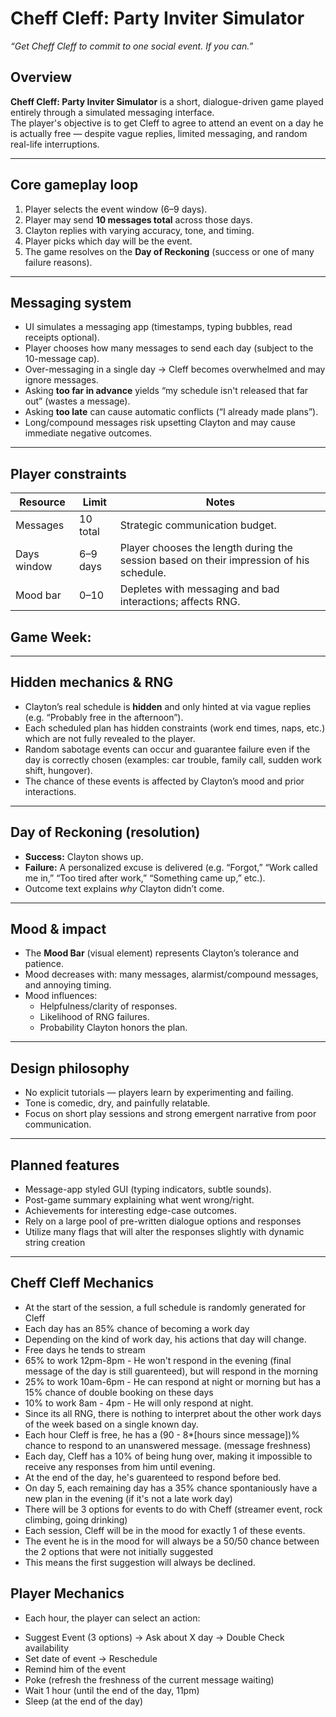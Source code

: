 # Cheff Cleff: Party Inviter Simulator
*“Get Cheff Cleff to commit to one social event. If you can.”*

## Overview
**Cheff Cleff: Party Inviter Simulator** is a short, dialogue-driven game played entirely through a simulated messaging interface.  
The player's objective is to get Cleff to agree to attend an event on a day he is actually free — despite vague replies, limited messaging, and random real-life interruptions.

---

## Core gameplay loop
1. Player selects the event window (6–9 days).  
2. Player may send **10 messages total** across those days.  
3. Clayton replies with varying accuracy, tone, and timing.  
4. Player picks which day will be the event.  
5. The game resolves on the **Day of Reckoning** (success or one of many failure reasons).

---

## Messaging system
- UI simulates a messaging app (timestamps, typing bubbles, read receipts optional).  
- Player chooses how many messages to send each day (subject to the 10-message cap).  
- Over-messaging in a single day → Cleff becomes overwhelmed and may ignore messages.  
- Asking **too far in advance** yields “my schedule isn't released that far out” (wastes a message).  
- Asking **too late** can cause automatic conflicts (“I already made plans”).  
- Long/compound messages risk upsetting Clayton and may cause immediate negative outcomes.

---

## Player constraints

| Resource      | Limit       | Notes |
|---------------|-------------|-------|
| Messages      | 10 total    | Strategic communication budget. |
| Days window   | 6–9 days    | Player chooses the length during the session based on their impression of his schedule. |
| Mood bar      | 0–10        | Depletes with messaging and bad interactions; affects RNG. |

## Game Week:



---

## Hidden mechanics & RNG
- Clayton’s real schedule is **hidden** and only hinted at via vague replies (e.g. “Probably free in the afternoon”).  
- Each scheduled plan has hidden constraints (work end times, naps, etc.) which are not fully revealed to the player.  
- Random sabotage events can occur and guarantee failure even if the day is correctly chosen (examples: car trouble, family call, sudden work shift, hungover).  
- The chance of these events is affected by Clayton’s mood and prior interactions.

---

## Day of Reckoning (resolution)
- **Success:** Clayton shows up.  
- **Failure:** A personalized excuse is delivered (e.g. “Forgot,” “Work called me in,” “Too tired after work,” “Something came up,” etc.).  
- Outcome text explains *why* Clayton didn’t come.

---

## Mood & impact
- The **Mood Bar** (visual element) represents Clayton’s tolerance and patience.  
- Mood decreases with: many messages, alarmist/compound messages, and annoying timing.  
- Mood influences:
  - Helpfulness/clarity of responses.  
  - Likelihood of RNG failures.  
  - Probability Clayton honors the plan.

---

## Design philosophy
- No explicit tutorials — players learn by experimenting and failing.  
- Tone is comedic, dry, and painfully relatable.  
- Focus on short play sessions and strong emergent narrative from poor communication.

---

## Planned features
- Message-app styled GUI (typing indicators, subtle sounds).  
- Post-game summary explaining what went wrong/right.  
- Achievements for interesting edge-case outcomes.
- Rely on a large pool of pre-written dialogue options and responses
- Utilize many flags that will alter the responses slightly with dynamic string creation

---

## Cheff Cleff Mechanics

- At the start of the session, a full schedule is randomly generated for Cleff
- Each day has an 85% chance of becoming a work day  
- Depending on the kind of work day, his actions that day will change.
- Free days he tends to stream
- 65% to work 12pm-8pm - He won't respond in the evening (final message of the day is still guarenteed), but will respond in the morning
- 25% to work 10am-6pm - He can respond at night or morning but has a 15% chance of double booking on these days
- 10%  to work 8am - 4pm - He will only respond at night. 
- Since its all RNG, there is nothing to interpret about the other work days of the week based on a single known day.
- Each hour Cleff is free, he has a (90 - 8*[hours since message])%  chance to respond to an unanswered message. (message freshness)
- Each day, Cleff has a 10% of being hung over, making it impossible to receive any responses from him until evening.
- At the end of the day, he's guarenteed to respond before bed.
- On day 5, each remaining day has a 35% chance spontaniously have a new plan in the evening (if it's not a late work day)
- There will be 3 options for events to do with Cheff (streamer event, rock climbing, going drinking)
- Each session, Cleff will be in the mood for exactly 1 of these events.
- The event he is in the mood for will always be a 50/50 chance between the 2 options that were not initially suggested
- This means the first suggestion will always be declined. 

## Player Mechanics

- Each hour, the player can select an action:
  
* Suggest Event (3 options) -> Ask about X day -> Double Check availability
* Set date of event -> Reschedule
* Remind him of the event
* Poke (refresh the freshness of the current message waiting)
* Wait 1 hour (until the end of the day, 11pm)
* Sleep (at the end of the day)

  
